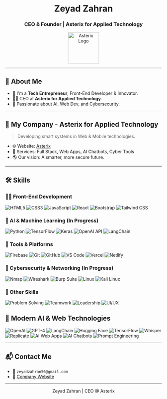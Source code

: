<h1 align="center"> Zeyad Zahran </h1>
<h3 align="center"> CEO & Founder | Asterix for Applied Technology</h3>

<p align="center">
  <img src="https://asterix-tech.vercel.app/favicon.ico" width="100" alt="Asterix Logo">
</p>

---

## 🚀 About Me

- 🎯 I'm a **Tech Entrepreneur**, Front-End Developer & Innovator.
- 👨‍💻 CEO at **Asterix for Applied Technology**.
- 🧠 Passionate about AI, Web Dev, and Cybersecurity.

---

## 🏢 My Company - Asterix for Applied Technology

> Developing smart systems in Web & Mobile technologies.

- 🌐 Website: [Asterix](https://asterix-tech.vercel.app)
- 🧰 Services: Full Stack, Web Apps, AI Chatbots, Cyber Tools
- 🌎 Our vision: A smarter, more secure future.

---
## 🛠️ Skills

### 👨‍💻 Front-End Development
![HTML5](https://img.shields.io/badge/-HTML5-E34F26?style=flat&logo=html5&logoColor=white)
![CSS3](https://img.shields.io/badge/-CSS3-1572B6?style=flat&logo=css3&logoColor=white)
![JavaScript](https://img.shields.io/badge/-JavaScript-F7DF1E?style=flat&logo=javascript&logoColor=000)
![React](https://img.shields.io/badge/-React-61DAFB?style=flat&logo=react&logoColor=000)
![Bootstrap](https://img.shields.io/badge/-Bootstrap-563D7C?style=flat&logo=bootstrap&logoColor=white)
![Tailwind CSS](https://img.shields.io/badge/-TailwindCSS-38B2AC?style=flat&logo=tailwind-css&logoColor=white)

### 🧠 AI & Machine Learning (In Progress)
![Python](https://img.shields.io/badge/-Python-3776AB?style=flat&logo=python&logoColor=white)
![TensorFlow](https://img.shields.io/badge/-TensorFlow-FF6F00?style=flat&logo=tensorflow&logoColor=white)
![Keras](https://img.shields.io/badge/-Keras-D00000?style=flat&logo=keras&logoColor=white)
![OpenAI API](https://img.shields.io/badge/-OpenAI-412991?style=flat&logo=openai&logoColor=white)
![LangChain](https://img.shields.io/badge/-LangChain-0A0A0A?style=flat&logo=python&logoColor=white)

### 🔧 Tools & Platforms
![Firebase](https://img.shields.io/badge/-Firebase-FFCA28?style=flat&logo=firebase&logoColor=000)
![Git](https://img.shields.io/badge/-Git-F05032?style=flat&logo=git&logoColor=white)
![GitHub](https://img.shields.io/badge/-GitHub-181717?style=flat&logo=github&logoColor=white)
![VS Code](https://img.shields.io/badge/-VSCode-007ACC?style=flat&logo=visual-studio-code&logoColor=white)
![Vercel](https://img.shields.io/badge/-Vercel-000000?style=flat&logo=vercel&logoColor=white)
![Netlify](https://img.shields.io/badge/-Netlify-00C7B7?style=flat&logo=netlify&logoColor=white)

### 🔐 Cybersecurity & Networking (In Progress)
![Nmap](https://img.shields.io/badge/-Nmap-214478?style=flat&logo=nmap&logoColor=white)
![Wireshark](https://img.shields.io/badge/-Wireshark-1679A7?style=flat&logo=wireshark&logoColor=white)
![Burp Suite](https://img.shields.io/badge/-Burp--Suite-FF3300?style=flat&logo=burpsuite&logoColor=white)
![Linux](https://img.shields.io/badge/-Linux-FCC624?style=flat&logo=linux&logoColor=black)
![Kali Linux](https://img.shields.io/badge/-Kali_Linux-557C94?style=flat&logo=kalilinux&logoColor=white)

### 🧠 Other Skills
![Problem Solving](https://img.shields.io/badge/-Problem_Solving-FFC107?style=flat)
![Teamwork](https://img.shields.io/badge/-Teamwork-4CAF50?style=flat)
![Leadership](https://img.shields.io/badge/-Leadership-3F51B5?style=flat)
![UI/UX](https://img.shields.io/badge/-UI%2FUX_Design-FF4081?style=flat&logo=figma&logoColor=white)


## 🤖 Modern AI & Web Technologies

![OpenAI](https://img.shields.io/badge/-OpenAI-412991?style=flat&logo=openai&logoColor=white)
![GPT-4](https://img.shields.io/badge/-GPT--4-8A2BE2?style=flat&logo=openai&logoColor=white)
![LangChain](https://img.shields.io/badge/-LangChain-000000?style=flat&logo=chainlink&logoColor=white)
![Hugging Face](https://img.shields.io/badge/-HuggingFace-FFD21F?style=flat&logo=huggingface&logoColor=black)
![TensorFlow](https://img.shields.io/badge/-TensorFlow-FF6F00?style=flat&logo=tensorflow&logoColor=white)
![Whisper](https://img.shields.io/badge/-Whisper-4A90E2?style=flat&logo=openai&logoColor=white)
![Replicate](https://img.shields.io/badge/-Replicate-000000?style=flat&logoColor=white)
![AI Web Apps](https://img.shields.io/badge/-AI_Web_Apps-0A192F?style=flat&logo=vercel&logoColor=white)
![AI Chatbots](https://img.shields.io/badge/-AI_Chatbots-00BFA6?style=flat&logo=botpress&logoColor=white)
![Prompt Engineering](https://img.shields.io/badge/-Prompt_Engineering-BE29EC?style=flat)


---

## 📬 Contact Me

- 📧 `zeyadzahran56@gmail.com`
- 🧠 [Company Website](https://asterix-tech.vercel.app)

---

<p align="center">Zeyad Zahran | CEO @ Asterix</p>
